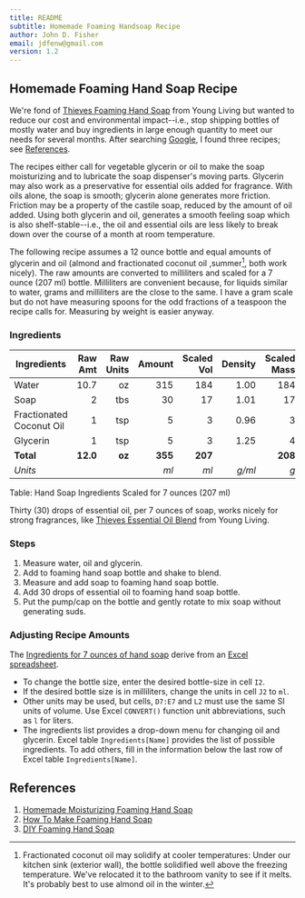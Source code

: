 ```yaml
---
title: README
subtitle: Homemade Foaming Handsoap Recipe
author: John D. Fisher
email: jdfenw@gmail.com
version: 1.2
---
```


<!--
# Convert markdown to html using pandoc
pandoc  --from="markdown+grid_tables" --to="html" --output="README.html" \
  --standalone --template="pandoc.html5" --toc --highlight-style="breezedark" \
  --css="pandoc.css" "README.md"
-->

## Homemade Foaming Hand Soap Recipe

We're fond of
[Thieves Foaming Hand Soap](https://www.youngliving.com/en_US/products/thieves-foaming-hand-soap)
from Young Living but wanted to reduce our cost and environmental impact--i.e.,
stop shipping bottles of mostly water and buy ingredients in large enough
quantity to meet our needs for several months. After searching
[Google](https://www.google.com/search?q=diy+foaming+hand+soap&oq=DIY+foaming&aqs=chrome.1.69i57j0l5.6062j0j7&sourceid=chrome&ie=UTF-8),
I found three recipes; see [References](#references).

The recipes either call for vegetable glycerin or oil to make the soap
moisturizing and to lubricate the soap dispenser's moving parts. Glycerin may
also work as a preservative for essential oils added for fragrance. With oils
alone, the soap is smooth; glycerin alone generates more friction. Friction may
be a property of the castile soap, reduced by the amount of oil added. Using
both glycerin and oil, generates a smooth feeling soap which is also
shelf-stable--i.e., the oil and essential oils are less likely to break down
over the course of a month at room temperature.

The following recipe assumes a 12 ounce bottle and equal amounts of glycerin
and oil (almond and fractionated coconut oil
,summer[^fractionated_coconut_oil], both work nicely). The raw amounts are
converted to milliliters and scaled for a 7 ounce (207 ml) bottle. Milliliters
are convenient because, for liquids similar to water, grams and milliliters
are the close to the same. I have a gram scale but do not have measuring
spoons for
the odd fractions of a teaspoon the recipe calls for. Measuring by weight is
easier anyway.

[^fractionated_coconut_oil]: Fractionated coconut oil may solidify at cooler temperatures: Under our
  kitchen sink (exterior wall), the bottle solidified well above the freezing
  temperature. We've relocated it to the bathroom vanity to see if it melts.
  It's probably best to use almond oil in the winter.

### Ingredients

<!-- markdownlint-disable MD013 -->
| Ingredients              |  Raw Amt | Raw Units |  Amount | Scaled Vol | Density | Scaled Mass |
|--------------------------|---------:|----------:|--------:|-----------:|--------:|------------:|
| Water                    |     10.7 |        oz |     315 |        184 |    1.00 |         184 |
| Soap                     |        2 |       tbs |      30 |         17 |    1.01 |          17 |
| Fractionated Coconut Oil |        1 |       tsp |       5 |          3 |    0.96 |           3 |
| Glycerin                 |        1 |       tsp |       5 |          3 |    1.25 |           4 |
| **Total**                | **12.0** |    **oz** | **355** |    **207** |         |     **208** |
| *Units*                  |          |           |    *ml* |       *ml* |  *g/ml* |         *g* |

Table: Hand Soap Ingredients Scaled for 7 ounces (207 ml)
<!-- markdownlint-enable MD013 -->

Thirty (30) drops of essential oil, per 7 ounces of soap, works nicely for
strong fragrances, like
[Thieves Essential Oil Blend](https://www.youngliving.com/en_US/products/thieves-essential-oil-blend)
from Young Living.

### Steps

1. Measure water, oil and glycerin.
2. Add to foaming hand soap bottle and shake to blend.
3. Measure and add soap to foaming hand soap bottle.
4. Add 30 drops of essential oil to foaming hand soap bottle.
5. Put the pump/cap on the bottle and gently rotate to mix soap without
   generating suds.

### Adjusting Recipe Amounts

The [Ingredients for 7 ounces of hand soap](#ingredients) derive from an
[Excel spreadsheet](Soap_blend.xlsx).

- To change the bottle size, enter the desired bottle-size in cell `I2`.
- If the desired bottle size is in milliliters, change the units in cell `J2`
  to `ml`.
- Other units may be used, but cells, `D7:E7` and `L2` must use the same SI
  units of volume. Use Excel `CONVERT()` function unit abbreviations, such as
  `l` for liters.
- The ingredients list provides a drop-down menu for changing oil and glycerin.
  Excel table `Ingredients[Name]` provides the list of possible ingredients. To
  add others, fill in the information below the last row of Excel table
  `Ingredients[Name]`.

## References

1. [Homemade Moisturizing Foaming Hand Soap](https://wholenewmom.com/whole-new-budget/homemade-foaming-soap/)
2. [How To Make Foaming Hand Soap](https://www.onegoodthingbyjillee.com/foaming-hand-soap/)
3. [DIY Foaming Hand Soap](https://wellnessmama.com/8631/foaming-hand-soap/)

